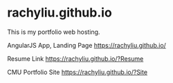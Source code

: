 # rachyliu.github.io
This is my portfolio web hosting.

AngularJS App, Landing Page
https://rachyliu.github.io/

Resume Link
https://rachyliu.github.io/?Resume

CMU Portfolio Site
https://rachyliu.github.io/?Site
